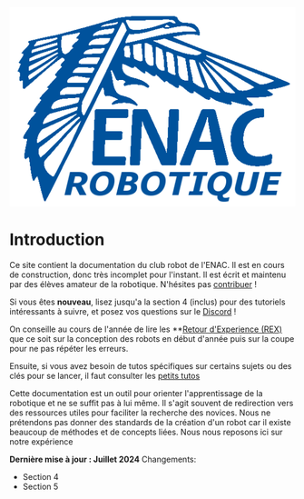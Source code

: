 <!-- 
<p align="center">
<img src="images/logo_IA.jpg"  alt="image" width="350" height="auto">
</p> -->
![](images/enac_robotique_logo.png "Bienvenu à l'ENAC Robotique !")

# Introduction

Ce site contient la documentation du club robot de l'ENAC. Il est en cours de construction, donc très incomplet pour l'instant. Il est écrit et maintenu par des élèves amateur de la robotique. N'hésites pas [contribuer](https://github.com/ENACRobotique/doc) !

Si vous êtes **nouveau**, lisez jusqu'a la section 4 (inclus) pour des tutoriels intéressants à suivre, et posez vos questions sur le [Discord](https://discord.com/invite/7sPZFxb) !

On conseille au cours de l'année de lire les **[Retour d'Experience (REX)](rex/asserv.md) que ce soit sur la conception des robots en début d'année puis sur la coupe pour ne pas répéter les erreurs.

Ensuite, si vous avez besoin de tutos spécifiques sur certains sujets ou des clés pour se lancer, il faut consulter les [petits tutos](petits_tutos/index.md)

Cette documentation est un outil pour orienter l'apprentissage de la robotique et ne se suffit pas à lui même. Il s'agit souvent de redirection vers des ressources utiles pour faciliter la recherche des novices. Nous ne prétendons pas donner des standards de la création d'un robot car il existe beaucoup de méthodes et de concepts liées. Nous nous reposons ici sur notre expérience



**Dernière mise à jour : Juillet 2024**
Changements:
+ Section 4
+ Section 5

<!-- Pour les programmeurs, consulter Tuto Code pour comprendre le principe. -->

<!-- Voici l'ordre de "lecture" du site :  -->
<!-- ![](images/Accueil.png) -->
